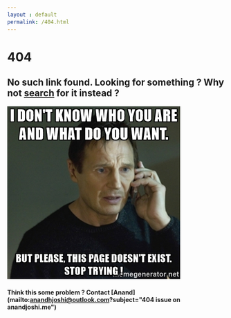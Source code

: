 ```yaml
---
layout : default
permalink: /404.html
---
```


# 404

## No such link found. Looking for something ? Why not [search](/search/) for it instead ?

![404](/img/404.jpg)


#### Think this some problem ? Contact [Anand](mailto:anandhjoshi@outlook.com?subject="404 issue on anandjoshi.me")